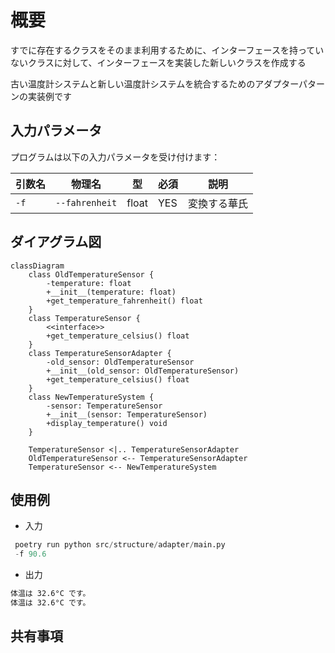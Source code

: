 # 概要

すでに存在するクラスをそのまま利用するために、インターフェースを持っていないクラスに対して、インターフェースを実装した新しいクラスを作成する

古い温度計システムと新しい温度計システムを統合するためのアダプターパターンの実装例です

## 入力パラメータ

プログラムは以下の入力パラメータを受け付けます：

| 引数名 | 物理名 | 型 | 必須 | 説明 |
| --- | --- | --- | --- | --- |
| `-f` | `--fahrenheit` | float | YES  | 変換する華氏 |

## ダイアグラム図

```mermaid
classDiagram
    class OldTemperatureSensor {
        -temperature: float
        +__init__(temperature: float)
        +get_temperature_fahrenheit() float
    }
    class TemperatureSensor {
        <<interface>>
        +get_temperature_celsius() float
    }
    class TemperatureSensorAdapter {
        -old_sensor: OldTemperatureSensor
        +__init__(old_sensor: OldTemperatureSensor)
        +get_temperature_celsius() float
    }
    class NewTemperatureSystem {
        -sensor: TemperatureSensor
        +__init__(sensor: TemperatureSensor)
        +display_temperature() void
    }

    TemperatureSensor <|.. TemperatureSensorAdapter
    OldTemperatureSensor <-- TemperatureSensorAdapter
    TemperatureSensor <-- NewTemperatureSystem
```

## 使用例

* 入力

```python
 poetry run python src/structure/adapter/main.py
 -f 90.6
```

* 出力

```sh
体温は 32.6°C です。
体温は 32.6°C です。
```

## 共有事項
